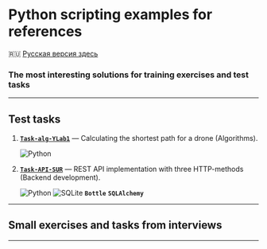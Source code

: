# Python scripting examples for references #

:ru: [Русская версия здесь](README_RU.md)

### The most interesting solutions for training exercises and test tasks ###

----

## Test tasks ##

1. [**`Task-alg-YLab1`**](https://github.com/wildfielded/samples-python/tree/master/Task-alg-YLab1)&nbsp;&mdash;
Calculating the shortest path for a drone (Algorithms).

    ![Python](https://img.shields.io/badge/python-3670A0?style=plastic&logo=python&logoColor=ffdd54)

2. [**`Task-API-SUR`**](https://github.com/wildfielded/samples-python/tree/master/Task-API-SUR)&nbsp;&mdash;
REST API implementation with three HTTP-methods (Backend development).

    ![Python](https://img.shields.io/badge/python-3670A0?style=plastic&logo=python&logoColor=ffdd54)
    ![SQLite](https://img.shields.io/badge/sqlite-%2307405e.svg?style=plastic&logo=sqlite&logoColor=white)
    **`Bottle`**
    **`SQLAlchemy`**

----

## Small exercises and tasks from interviews ##

----
